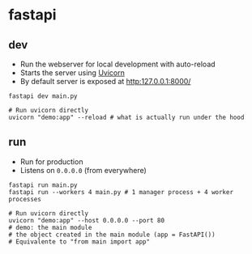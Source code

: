 # fastapi

## dev

- Run the webserver for local development with auto-reload
- Starts the server using [Uvicorn](https://www.uvicorn.org/)
- By default server is exposed at <http:127.0.0.1:8000/>

```shell
fastapi dev main.py

# Run uvicorn directly
uvicorn "demo:app" --reload # what is actually run under the hood
```

## run

- Run for production
- Listens on `0.0.0.0` (from everywhere)

```shell
fastapi run main.py
fastapi run --workers 4 main.py # 1 manager process + 4 worker processes

# Run uvicorn directly
uvicorn "demo:app" --host 0.0.0.0 --port 80
# demo: the main module
# the object created in the main module (app = FastAPI())
# Equivalente to "from main import app"
```
